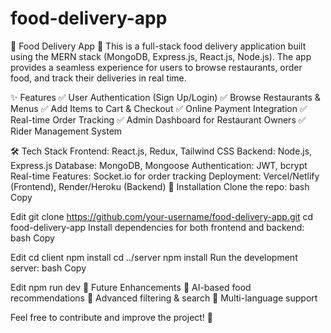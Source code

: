 # food-delivery-app

🍔 Food Delivery App 🚀
This is a full-stack food delivery application built using the MERN stack (MongoDB, Express.js, React.js, Node.js). The app provides a seamless experience for users to browse restaurants, order food, and track their deliveries in real time.

✨ Features
✅ User Authentication (Sign Up/Login)
✅ Browse Restaurants & Menus
✅ Add Items to Cart & Checkout
✅ Online Payment Integration
✅ Real-time Order Tracking
✅ Admin Dashboard for Restaurant Owners
✅ Rider Management System

🛠️ Tech Stack
Frontend: React.js, Redux, Tailwind CSS
Backend: Node.js, Express.js
Database: MongoDB, Mongoose
Authentication: JWT, bcrypt
Real-time Features: Socket.io for order tracking
Deployment: Vercel/Netlify (Frontend), Render/Heroku (Backend)
📌 Installation
Clone the repo:
bash
Copy

Edit
git clone https://github.com/your-username/food-delivery-app.git
cd food-delivery-app
Install dependencies for both frontend and backend:
bash
Copy

Edit
cd client
npm install
cd ../server
npm install
Run the development server:
bash
Copy

Edit
npm run dev
🎯 Future Enhancements
🔹 AI-based food recommendations
🔹 Advanced filtering & search
🔹 Multi-language support

Feel free to contribute and improve the project! 🚀


